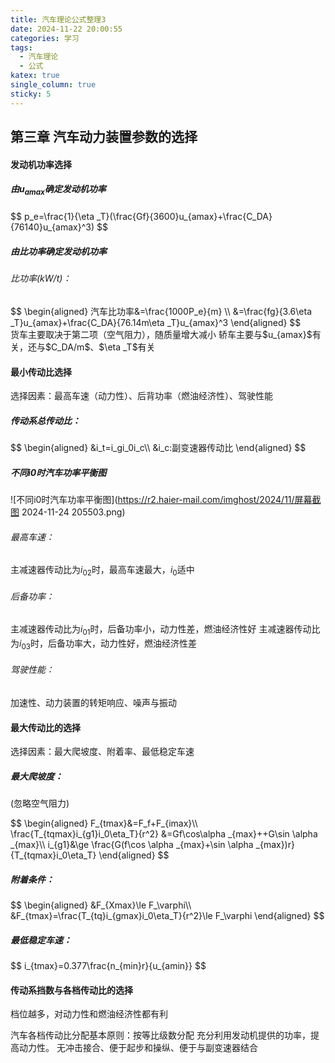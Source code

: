 ```yaml
---
title: 汽车理论公式整理3
date: 2024-11-22 20:00:55
categories: 学习
tags:
  - 汽车理论
  - 公式
katex: true
single_column: true
sticky: 5
---
```

## 第三章 汽车动力装置参数的选择

<!--more-->
#### 发动机功率选择
##### 由$u_{amax}$确定发动机功率
<div>$$
p_e=\frac{1}{\eta _T}(\frac{Gf}{3600}u_{amax}+\frac{C_DA}{76140}u_{amax}^3)
$$</div>

##### 由比功率确定发动机功率
###### 比功率($kW/t$)：
<div>$$
\begin{aligned}
汽车比功率&=\frac{1000P_e}{m} \\
&=\frac{fg}{3.6\eta _T}u_{amax}+\frac{C_DA}{76.14m\eta _T}u_{amax}^3 
\end{aligned}
$$</div>
货车主要取决于第二项（空气阻力），随质量增大减小
轿车主要与$u_{amax}$有关，还与$C_DA/m$、$\eta _T$有关

#### 最小传动比选择
选择因素：最高车速（动力性）、后背功率（燃油经济性）、驾驶性能
##### 传动系总传动比：
<div>$$
\begin{aligned}
&i_t=i_gi_0i_c\\
&i_c:副变速器传动比
\end{aligned}
$$</div>

##### 不同i0时汽车功率平衡图

![不同i0时汽车功率平衡图](https://r2.haier-mail.com/imghost/2024/11/屏幕截图 2024-11-24 205503.png)

###### 最高车速：
主减速器传动比为$i_{02}$时，最高车速最大，$i_0$适中
###### 后备功率：
主减速器传动比为$i_{01}$时，后备功率小，动力性差，燃油经济性好
主减速器传动比为$i_{03}$时，后备功率大，动力性好，燃油经济性差
###### 驾驶性能：
加速性、动力装置的转矩响应、噪声与振动

#### 最大传动比的选择
选择因素：最大爬坡度、附着率、最低稳定车速
##### 最大爬坡度：
(忽略空气阻力)
<div>$$
\begin{aligned}
F_{tmax}&=F_f+F_{imax}\\
\frac{T_{tqmax}i_{g1}i_0\eta_T}{r^2} &=Gf\cos\alpha _{max}++G\sin \alpha _{max}\\
i_{g1}&\ge \frac{G(f\cos \alpha _{max}+\sin \alpha _{max})r}{T_{tqmax}i_0\eta_T}
\end{aligned}
$$</div>

##### 附着条件：
<div>$$
\begin{aligned}
&F_{Xmax}\le F_\varphi\\
&F_{tmax}=\frac{T_{tq}i_{gmax}i_0\eta_T}{r^2}\le F_\varphi
\end{aligned}
$$</div>

##### 最低稳定车速：
<div>$$
i_{tmax}=0.377\frac{n_{min}r}{u_{amin}}
$$</div>

#### 传动系挡数与各档传动比的选择
档位越多，对动力性和燃油经济性都有利

汽车各档传动比分配基本原则：按等比级数分配
充分利用发动机提供的功率，提高动力性。
无冲击接合、便于起步和操纵、便于与副变速器结合

